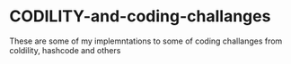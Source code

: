# CODILITY-and-coding-challanges


These are some of my implemntations to some of coding challanges from coldility, hashcode and others 
